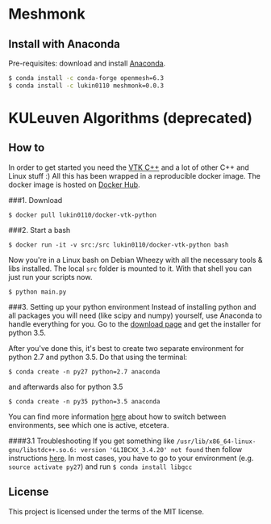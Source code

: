 # Meshmonk

## Install with Anaconda

Pre-requisites: download and install [Anaconda](https://www.continuum.io/downloads).

```bash
$ conda install -c conda-forge openmesh=6.3
$ conda install -c lukin0110 meshmonk=0.0.3
```

# KULeuven Algorithms (deprecated)

## How to

In order to get started you need the [VTK C++](http://www.vtk.org) and 
a lot of other C++ and Linux stuff :) All this has been wrapped in a 
reproducible docker image. The docker image is hosted on 
[Docker Hub](https://hub.docker.com/r/lukin0110/docker-vtk-python/).

###1. Download

```
$ docker pull lukin0110/docker-vtk-python
```

###2. Start a bash
```
$ docker run -it -v src:/src lukin0110/docker-vtk-python bash
```

Now you're in a Linux bash on Debian Wheezy with all the necessary tools
& libs installed. The local `src` folder is mounted to it. With that 
shell you can just run your scripts now.

```
$ python main.py
```

###3. Setting up your python environment
Instead of installing python and all packages you will need (like scipy 
and numpy) yourself, use Anaconda to handle everything for you. Go to 
the [download page](https://www.continuum.io/downloads) and get the 
installer for python 3.5.

After you've done this, it's best to create two separate environment for 
python 2.7 and python 3.5. Do that using the terminal:
```
$ conda create -n py27 python=2.7 anaconda
```
and afterwards also for python 3.5
```
$ conda create -n py35 python=3.5 anaconda
```

You can find more information [here](http://conda.pydata.org/docs/using/envs.html#list-all-environments) 
about how to switch between environments, see which one is active, 
etcetera.


####3.1 Troubleshooting
If you get something like `/usr/lib/x86_64-linux-gnu/libstdc++.so.6: version 'GLIBCXX_3.4.20' not found` then follow instructions [here](http://askubuntu.com/questions/575505/glibcxx-3-4-20-not-found-how-to-fix-this-error). In most cases, you have to go to your environment (e.g. `source activate py27`) and run `$ conda install libgcc`

## License
This project is licensed under the terms of the MIT license.
